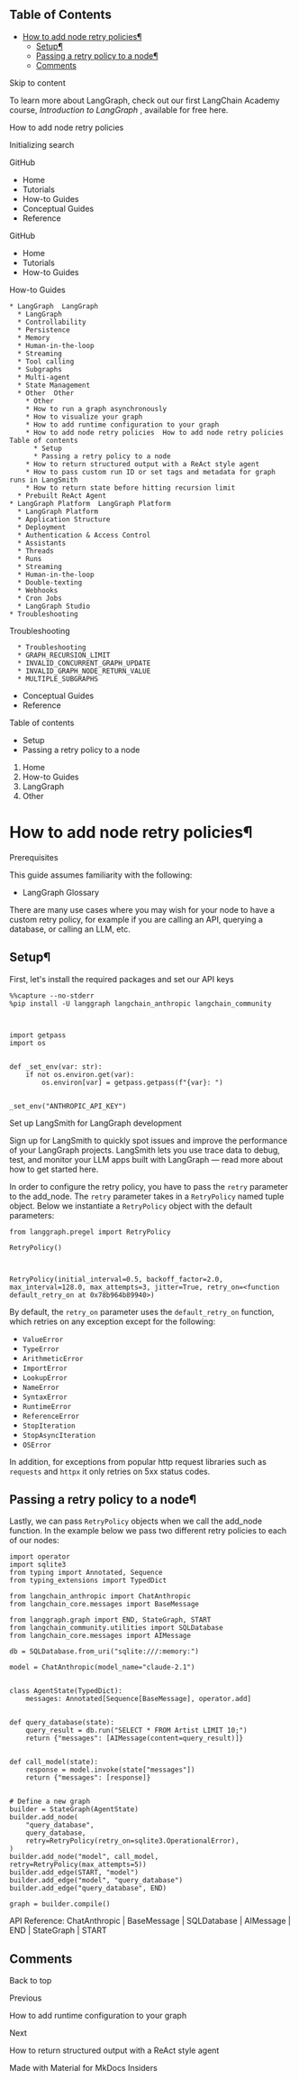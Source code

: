## Table of Contents

- [How to add node retry policies¶](#how-to-add-node-retry-policies)
  - [Setup¶](#setup)
  - [Passing a retry policy to a node¶](#passing-a-retry-policy-to-a-node)
  - [Comments](#comments)

Skip to content

To learn more about LangGraph, check out our first LangChain Academy course,
_Introduction to LangGraph_ , available for free here.

How to add node retry policies

Initializing search

GitHub

  * Home 
  * Tutorials 
  * How-to Guides 
  * Conceptual Guides 
  * Reference 

GitHub

  * Home 
  * Tutorials 
  * How-to Guides 

How-to Guides

    * LangGraph  LangGraph 
      * LangGraph 
      * Controllability 
      * Persistence 
      * Memory 
      * Human-in-the-loop 
      * Streaming 
      * Tool calling 
      * Subgraphs 
      * Multi-agent 
      * State Management 
      * Other  Other 
        * Other 
        * How to run a graph asynchronously 
        * How to visualize your graph 
        * How to add runtime configuration to your graph 
        * How to add node retry policies  How to add node retry policies  Table of contents 
          * Setup 
          * Passing a retry policy to a node 
        * How to return structured output with a ReAct style agent 
        * How to pass custom run ID or set tags and metadata for graph runs in LangSmith 
        * How to return state before hitting recursion limit 
      * Prebuilt ReAct Agent 
    * LangGraph Platform  LangGraph Platform 
      * LangGraph Platform 
      * Application Structure 
      * Deployment 
      * Authentication & Access Control 
      * Assistants 
      * Threads 
      * Runs 
      * Streaming 
      * Human-in-the-loop 
      * Double-texting 
      * Webhooks 
      * Cron Jobs 
      * LangGraph Studio 
    * Troubleshooting 

Troubleshooting

      * Troubleshooting 
      * GRAPH_RECURSION_LIMIT 
      * INVALID_CONCURRENT_GRAPH_UPDATE 
      * INVALID_GRAPH_NODE_RETURN_VALUE 
      * MULTIPLE_SUBGRAPHS 
  * Conceptual Guides 
  * Reference 

Table of contents

  * Setup 
  * Passing a retry policy to a node 

  1. Home 
  2. How-to Guides 
  3. LangGraph 
  4. Other 

# How to add node retry policies¶

Prerequisites

This guide assumes familiarity with the following:

  * LangGraph Glossary 

There are many use cases where you may wish for your node to have a custom
retry policy, for example if you are calling an API, querying a database, or
calling an LLM, etc.

## Setup¶

First, let's install the required packages and set our API keys

    
    
    %%capture --no-stderr
    %pip install -U langgraph langchain_anthropic langchain_community
    
    
    
    import getpass
    import os
    
    
    def _set_env(var: str):
        if not os.environ.get(var):
            os.environ[var] = getpass.getpass(f"{var}: ")
    
    
    _set_env("ANTHROPIC_API_KEY")
    

Set up LangSmith for LangGraph development

Sign up for LangSmith to quickly spot issues and improve the performance of
your LangGraph projects. LangSmith lets you use trace data to debug, test, and
monitor your LLM apps built with LangGraph — read more about how to get
started here.

In order to configure the retry policy, you have to pass the `retry` parameter
to the add_node. The `retry` parameter takes in a `RetryPolicy` named tuple
object. Below we instantiate a `RetryPolicy` object with the default
parameters:

    
    
    from langgraph.pregel import RetryPolicy
    
    RetryPolicy()
    
    
    
    RetryPolicy(initial_interval=0.5, backoff_factor=2.0, max_interval=128.0, max_attempts=3, jitter=True, retry_on=<function default_retry_on at 0x78b964b89940>)
    

By default, the `retry_on` parameter uses the `default_retry_on` function,
which retries on any exception except for the following:

  * `ValueError`
  * `TypeError`
  * `ArithmeticError`
  * `ImportError`
  * `LookupError`
  * `NameError`
  * `SyntaxError`
  * `RuntimeError`
  * `ReferenceError`
  * `StopIteration`
  * `StopAsyncIteration`
  * `OSError`

In addition, for exceptions from popular http request libraries such as
`requests` and `httpx` it only retries on 5xx status codes.

## Passing a retry policy to a node¶

Lastly, we can pass `RetryPolicy` objects when we call the add_node function.
In the example below we pass two different retry policies to each of our
nodes:

    
    
    import operator
    import sqlite3
    from typing import Annotated, Sequence
    from typing_extensions import TypedDict
    
    from langchain_anthropic import ChatAnthropic
    from langchain_core.messages import BaseMessage
    
    from langgraph.graph import END, StateGraph, START
    from langchain_community.utilities import SQLDatabase
    from langchain_core.messages import AIMessage
    
    db = SQLDatabase.from_uri("sqlite:///:memory:")
    
    model = ChatAnthropic(model_name="claude-2.1")
    
    
    class AgentState(TypedDict):
        messages: Annotated[Sequence[BaseMessage], operator.add]
    
    
    def query_database(state):
        query_result = db.run("SELECT * FROM Artist LIMIT 10;")
        return {"messages": [AIMessage(content=query_result)]}
    
    
    def call_model(state):
        response = model.invoke(state["messages"])
        return {"messages": [response]}
    
    
    # Define a new graph
    builder = StateGraph(AgentState)
    builder.add_node(
        "query_database",
        query_database,
        retry=RetryPolicy(retry_on=sqlite3.OperationalError),
    )
    builder.add_node("model", call_model, retry=RetryPolicy(max_attempts=5))
    builder.add_edge(START, "model")
    builder.add_edge("model", "query_database")
    builder.add_edge("query_database", END)
    
    graph = builder.compile()
    

API Reference: ChatAnthropic | BaseMessage | SQLDatabase | AIMessage | END | StateGraph | START

## Comments

Back to top

Previous

How to add runtime configuration to your graph

Next

How to return structured output with a ReAct style agent

Made with  Material for MkDocs Insiders